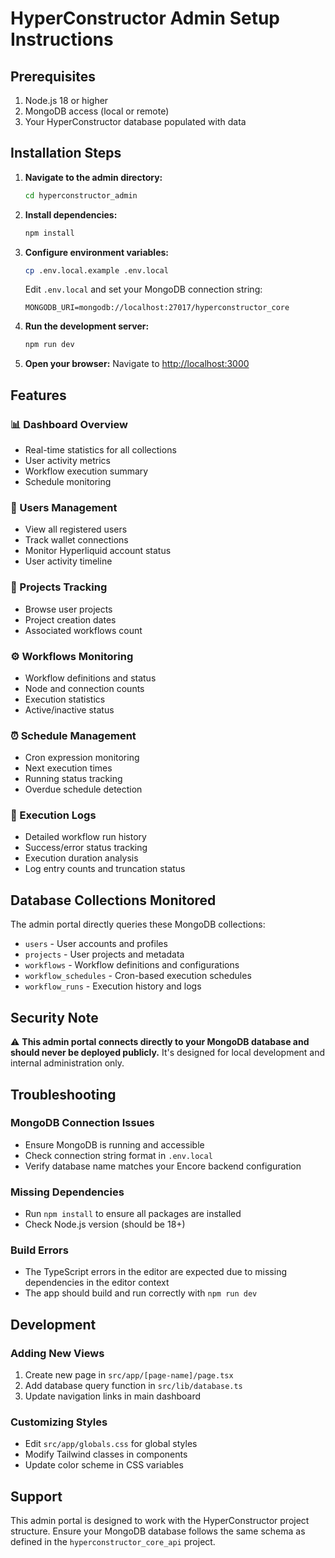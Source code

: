 # HyperConstructor Admin Setup Instructions

## Prerequisites
1. Node.js 18 or higher
2. MongoDB access (local or remote)
3. Your HyperConstructor database populated with data

## Installation Steps

1. **Navigate to the admin directory:**
   ```bash
   cd hyperconstructor_admin
   ```

2. **Install dependencies:**
   ```bash
   npm install
   ```

3. **Configure environment variables:**
   ```bash
   cp .env.local.example .env.local
   ```
   
   Edit `.env.local` and set your MongoDB connection string:
   ```env
   MONGODB_URI=mongodb://localhost:27017/hyperconstructor_core
   ```

4. **Run the development server:**
   ```bash
   npm run dev
   ```

5. **Open your browser:**
   Navigate to [http://localhost:3000](http://localhost:3000)

## Features

### 📊 Dashboard Overview
- Real-time statistics for all collections
- User activity metrics
- Workflow execution summary
- Schedule monitoring

### 👥 Users Management
- View all registered users
- Track wallet connections
- Monitor Hyperliquid account status
- User activity timeline

### 📁 Projects Tracking
- Browse user projects
- Project creation dates
- Associated workflows count

### ⚙️ Workflows Monitoring
- Workflow definitions and status
- Node and connection counts
- Execution statistics
- Active/inactive status

### ⏰ Schedule Management
- Cron expression monitoring
- Next execution times
- Running status tracking
- Overdue schedule detection

### 🚀 Execution Logs
- Detailed workflow run history
- Success/error status tracking
- Execution duration analysis
- Log entry counts and truncation status

## Database Collections Monitored

The admin portal directly queries these MongoDB collections:
- `users` - User accounts and profiles
- `projects` - User projects and metadata
- `workflows` - Workflow definitions and configurations
- `workflow_schedules` - Cron-based execution schedules
- `workflow_runs` - Execution history and logs

## Security Note

⚠️ **This admin portal connects directly to your MongoDB database and should never be deployed publicly.** It's designed for local development and internal administration only.

## Troubleshooting

### MongoDB Connection Issues
- Ensure MongoDB is running and accessible
- Check connection string format in `.env.local`
- Verify database name matches your Encore backend configuration

### Missing Dependencies
- Run `npm install` to ensure all packages are installed
- Check Node.js version (should be 18+)

### Build Errors
- The TypeScript errors in the editor are expected due to missing dependencies in the editor context
- The app should build and run correctly with `npm run dev`

## Development

### Adding New Views
1. Create new page in `src/app/[page-name]/page.tsx`
2. Add database query function in `src/lib/database.ts`
3. Update navigation links in main dashboard

### Customizing Styles
- Edit `src/app/globals.css` for global styles
- Modify Tailwind classes in components
- Update color scheme in CSS variables

## Support

This admin portal is designed to work with the HyperConstructor project structure. Ensure your MongoDB database follows the same schema as defined in the `hyperconstructor_core_api` project.
